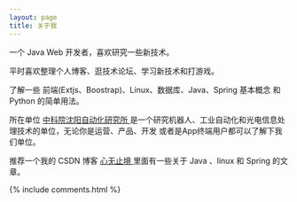 ```yaml
---
layout: page
title: 关于我 
---
```


一个 Java Web 开发者，喜欢研究一些新技术。
<p>
平时喜欢整理个人博客、逛技术论坛、学习新技术和打游戏。
<p>
了解一些 前端(Extjs、Boostrap)、Linux、数据库、Java、Spring 基本概念 和 Python 的简单用法。

<p>

所在单位
<a target="_blank" href="http://www.sia.cn/"> 中科院沈阳自动化研究所 </a>
是一个研究机器人、工业自动化和光电信息处理技术的单位，无论你是运营、产品、开发 或者是App终端用户都可以了解下我们单位。
<p>

推荐一个我的 CSDN 博客
<a target="_blank" href="http://blog.csdn.net/pnoter"> 心无止境 </a>
里面有一些关于 Java 、linux 和 Spring 的文章。

{% include comments.html %}



